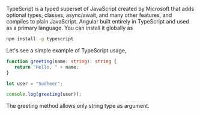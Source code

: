 
   TypeScript is a typed superset of JavaScript created by Microsoft that adds optional types, classes, async/await, and many other features, and compiles to plain JavaScript. Angular built entirely in TypeScript and used as a primary language. You can install it globally as

   ```bash
   npm install -g typescript
   ```

   Let's see a simple example of TypeScript usage,

   ```typescript
   function greeting(name: string): string {
      return "Hello, " + name;
   }

   let user = "Sudheer";

   console.log(greeting(user));
   ```

   The greeting method allows only string type as argument.

